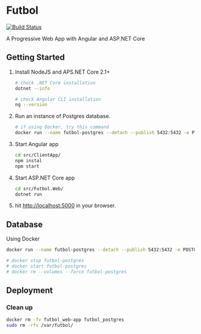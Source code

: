 # Futbol

[![Build Status](https://travis-ci.org/pouladpld/Futbol.svg?branch=master)](https://travis-ci.org/pouladpld/Futbol)

A Progressive Web App with Angular and ASP.NET Core

## Getting Started

1. Install NodeJS and APS.NET Core 2.1+
    ```bash
    # check .NET Core installation
    dotnet --info

    # check Angular CLI installation
    ng --version
    ```
1. Run an instance of Postgres database.
    ```bash
    # if using Docker, try this command
    docker run --name futbol-postgres --detach --publish 5432:5432 -e POSTGRES_PASSWORD=password -e POSTGRES_USER=futbol -e POSTGRES_DB=futbol postgres:10
    ```
1. Start Angular app
    ```bash
    cd src/ClientApp/
    npm instal
    npm start
    ```
1. Start ASP.NET Core app
    ```bash
    cd src/Futbol.Web/
    dotnet run
    ```
1. hit [http://localhost:5000](http://localhost:5000) in your browser.

## Database

Using Docker

```bash
docker run --name futbol-postgres --detach --publish 5432:5432 -e POSTGRES_PASSWORD=password -e POSTGRES_USER=futbol -e POSTGRES_DB=futbol postgres:10

# docker stop futbol-postgres
# docker start futbol-postgres
# docker rm --volumes --force futbol-postgres
```

## Deployment

### Clean up

```bash
docker rm -fv futbol_web-app futbol_postgres
sudo rm -rfv /var/futbol/
```
